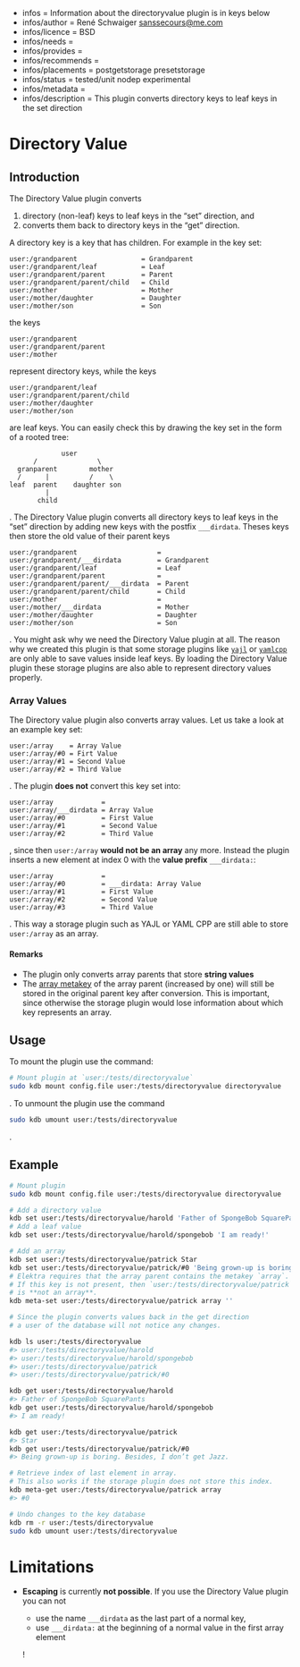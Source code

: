- infos = Information about the directoryvalue plugin is in keys below
- infos/author = René Schwaiger <sanssecours@me.com>
- infos/licence = BSD
- infos/needs =
- infos/provides =
- infos/recommends =
- infos/placements = postgetstorage presetstorage
- infos/status = tested/unit nodep experimental
- infos/metadata =
- infos/description = This plugin converts directory keys to leaf keys in the set direction

# Directory Value

## Introduction

The Directory Value plugin converts

1. directory (non-leaf) keys to leaf keys in the “set” direction, and
2. converts them back to directory keys in the “get” direction.

A directory key is a key that has children. For example in the key set:

```
user:/grandparent                = Grandparent
user:/grandparent/leaf           = Leaf
user:/grandparent/parent         = Parent
user:/grandparent/parent/child   = Child
user:/mother                     = Mother
user:/mother/daughter            = Daughter
user:/mother/son                 = Son
```

the keys

```
user:/grandparent
user:/grandparent/parent
user:/mother
```

represent directory keys, while the keys

```
user:/grandparent/leaf
user:/grandparent/parent/child
user:/mother/daughter
user:/mother/son
```

are leaf keys. You can easily check this by drawing the key set in the form of a rooted tree:

```
             user
      /               \
  granparent        mother
  /      |          /    \
leaf  parent    daughter son
         |
       child
```

. The Directory Value plugin converts all directory keys to leaf keys in the “set” direction by adding new keys with the postfix
`___dirdata`. Theses keys then store the old value of their parent keys

```
user:/grandparent                    =
user:/grandparent/___dirdata         = Grandparent
user:/grandparent/leaf               = Leaf
user:/grandparent/parent             =
user:/grandparent/parent/___dirdata  = Parent
user:/grandparent/parent/child       = Child
user:/mother                         =
user:/mother/___dirdata              = Mother
user:/mother/daughter                = Daughter
user:/mother/son                     = Son
```

. You might ask why we need the Directory Value plugin at all. The reason why we created this plugin is that some storage plugins like
[`yajl`](../yajl/README.md) or [`yamlcpp`](../yajl/README.md) are only able to save values inside leaf keys. By loading the Directory Value
plugin these storage plugins are also able to represent directory values properly.

### Array Values

The Directory value plugin also converts array values. Let us take a look at an example key set:

```
user:/array    = Array Value
user:/array/#0 = Firt Value
user:/array/#1 = Second Value
user:/array/#2 = Third Value
```

. The plugin **does not** convert this key set into:

```
user:/array            =
user:/array/___dirdata = Array Value
user:/array/#0         = First Value
user:/array/#1         = Second Value
user:/array/#2         = Third Value
```

, since then `user:/array` **would not be an array** any more. Instead the plugin inserts a new element at index 0 with the **value prefix**
`___dirdata:`:

```
user:/array            =
user:/array/#0         = ___dirdata: Array Value
user:/array/#1         = First Value
user:/array/#2         = Second Value
user:/array/#3         = Third Value
```

. This way a storage plugin such as YAJL or YAML CPP are still able to store `user:/array` as an array.

#### Remarks

- The plugin only converts array parents that store **string values**
- The [array metakey](/doc/decisions/4_partially_implemented/array.md) of the array parent (increased by one) will still be stored in the original parent key after conversion. This is important, since otherwise the storage plugin would lose information about which key represents an array.

## Usage

To mount the plugin use the command:

```sh
# Mount plugin at `user:/tests/directoryvalue`
sudo kdb mount config.file user:/tests/directoryvalue directoryvalue
```

. To unmount the plugin use the command

```sh
sudo kdb umount user:/tests/directoryvalue
```

.

## Example

```sh
# Mount plugin
sudo kdb mount config.file user:/tests/directoryvalue directoryvalue

# Add a directory value
kdb set user:/tests/directoryvalue/harold 'Father of SpongeBob SquarePants'
# Add a leaf value
kdb set user:/tests/directoryvalue/harold/spongebob 'I am ready!'

# Add an array
kdb set user:/tests/directoryvalue/patrick Star
kdb set user:/tests/directoryvalue/patrick/#0 'Being grown-up is boring. Besides, I don’t get Jazz.'
# Elektra requires that the array parent contains the metakey `array`.
# If this key is not present, then `user:/tests/directoryvalue/patrick`
# is **not an array**.
kdb meta-set user:/tests/directoryvalue/patrick array ''

# Since the plugin converts values back in the get direction
# a user of the database will not notice any changes.

kdb ls user:/tests/directoryvalue
#> user:/tests/directoryvalue/harold
#> user:/tests/directoryvalue/harold/spongebob
#> user:/tests/directoryvalue/patrick
#> user:/tests/directoryvalue/patrick/#0

kdb get user:/tests/directoryvalue/harold
#> Father of SpongeBob SquarePants
kdb get user:/tests/directoryvalue/harold/spongebob
#> I am ready!

kdb get user:/tests/directoryvalue/patrick
#> Star
kdb get user:/tests/directoryvalue/patrick/#0
#> Being grown-up is boring. Besides, I don’t get Jazz.

# Retrieve index of last element in array.
# This also works if the storage plugin does not store this index.
kdb meta-get user:/tests/directoryvalue/patrick array
#> #0

# Undo changes to the key database
kdb rm -r user:/tests/directoryvalue
sudo kdb umount user:/tests/directoryvalue
```

# Limitations

- **Escaping** is currently **not possible**. If you use the Directory Value plugin you can not

  - use the name `___dirdata` as the last part of a normal key,
  - use `___dirdata:` at the beginning of a normal value in the first array element

  !
